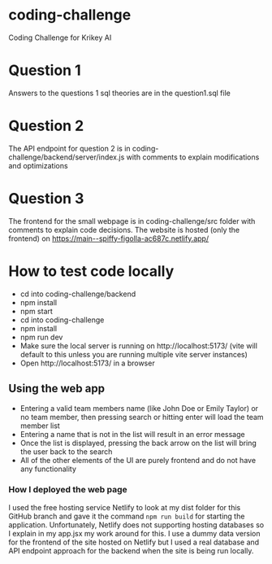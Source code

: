 # coding-challenge
Coding Challenge for Krikey AI

# Question 1
Answers to the questions 1 sql theories are in the question1.sql file

# Question 2
The API endpoint for question 2 is in coding-challenge/backend/server/index.js with comments to explain
modifications and optimizations 

# Question 3
The frontend for the small webpage is in coding-challenge/src folder with comments to explain code decisions. 
The website is hosted (only the frontend) on https://main--spiffy-figolla-ac687c.netlify.app/

# How to test code locally 
- cd into coding-challenge/backend
- npm install 
- npm start
- cd into coding-challenge
- npm install
- npm run dev
- Make sure the local server is running on http://localhost:5173/ (vite will default to this unless you are running multiple vite server instances)
- Open http://localhost:5173/ in a browser


## Using the web app
- Entering a valid team members name (like John Doe or Emily Taylor) or no team member, then pressing search or hitting enter
 will load the team member list 
- Entering a name that is not in the list will result in an error message
- Once the list is displayed, pressing the back arrow on the list will bring the user back to the search
- All of the other elements of the UI are purely frontend and do not have any functionality 

### How I deployed the web page
I used the free hosting service Netlify to look at my dist folder for this GitHub branch and gave it the command `npm run build` for starting the application. Unfortunately, Netlify does not supporting hosting databases so I explain in my app.jsx my work around for this. I use a dummy data version for the frontend of the site hosted on Netlify but I used a real database and API endpoint approach for the backend when the site is being run locally.